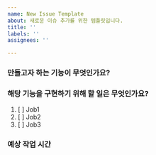 ```yaml
---
name: New Issue Template
about: 새로운 이슈 추가를 위한 템플릿입니다.
title: ''
labels: ''
assignees: ''

---
```


### 만들고자 하는 기능이 무엇인가요?

### 해당 기능을 구현하기 위해 할 일은 무엇인가요?
1. [ ] Job1
2. [ ] Job2
3. [ ] Job3

### 예상 작업 시간
